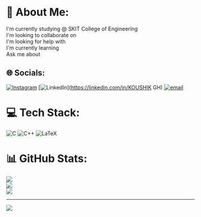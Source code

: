 # 💫 About Me:
I'm currently studying @ SKIT College of Engineering<br>I'm looking to collaborate on<br>I'm looking for help with<br>I'm currently learning<br>Ask me about<br>


## 🌐 Socials:
[![Instagram](https://img.shields.io/badge/Instagram-%23E4405F.svg?logo=Instagram&logoColor=white)](https://instagram.com/koushik_0127) [![LinkedIn](https://img.shields.io/badge/LinkedIn-%230077B5.svg?logo=linkedin&logoColor=white)](https://linkedin.com/in/KOUSHIK GH) [![email](https://img.shields.io/badge/Email-D14836?logo=gmail&logoColor=white)](mailto:koushikgh0127@gmail.com) 

# 💻 Tech Stack:
![C](https://img.shields.io/badge/c-%2300599C.svg?style=flat-square&logo=c&logoColor=white) ![C++](https://img.shields.io/badge/c++-%2300599C.svg?style=flat-square&logo=c%2B%2B&logoColor=white) ![LaTeX](https://img.shields.io/badge/latex-%23008080.svg?style=flat-square&logo=latex&logoColor=white)
# 📊 GitHub Stats:
![](https://github-readme-stats.vercel.app/api?username=Koushik0127&theme=dark&hide_border=false&include_all_commits=true&count_private=true)<br/>
![](https://nirzak-streak-stats.vercel.app/?user=Koushik0127&theme=dark&hide_border=false)<br/>
![](https://github-readme-stats.vercel.app/api/top-langs/?username=Koushik0127&theme=dark&hide_border=false&include_all_commits=true&count_private=true&layout=compact)

---
[![](https://visitcount.itsvg.in/api?id=Koushik0127&icon=0&color=0)](https://visitcount.itsvg.in)

<!-- Proudly created with GPRM ( https://gprm.itsvg.in ) -->
